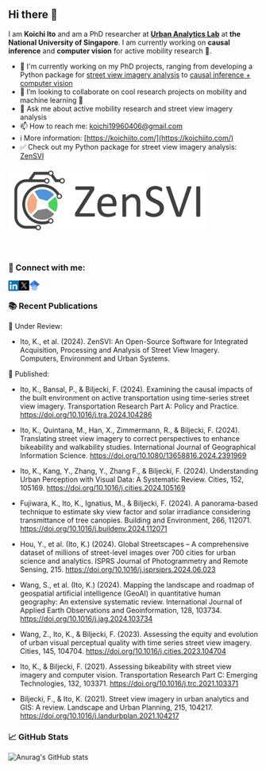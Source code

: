 ## Hi there 👋

I am **Koichi Ito** and am a PhD researcher at [**Urban Analytics Lab**](https://ual.sg/) at **the National University of Singapore**. I am currently working on **causal inference** and **computer vision** for active mobility research 🚴.

<!--
**koito19960406/koito19960406** is a ✨ _special_ ✨ repository because its `README.md` (this file) appears on your GitHub profile.

Here are some ideas to get you started:

- 🔭 I’m currently working on ...
- 🌱 I’m currently learning ...
- 👯 I’m looking to collaborate on ...
- 🤔 I’m looking for help with ...
- 💬 Ask me about ...
- 📫 How to reach me: ...
- 😄 Pronouns: ...
- ⚡ Fun fact: ...
-->
- 🔭 I'm currently working on my PhD projects, ranging from developing a Python package for [street view imagery analysis](https://github.com/koito19960406/ZenSVI) to [causal inference + computer vision](https://github.com/koito19960406/bike_svi)
- 👯 I’m looking to collaborate on cool research projects on mobility and machine learning 🔬
- 💬 Ask me about active mobility research and street view imagery analysis
- 📫 How to reach me: koichi19960406@gmail.com
- ℹ️ More information: [https://koichiito.com/](https://koichiito.com/)
- ✅ Check out my Python package for street view imagery analysis: [ZenSVI](https://github.com/koito19960406/ZenSVI)
<p align="left">
  <a href="https://github.com/koito19960406/ZenSVI">
    <picture>
      <source media="(prefers-color-scheme: dark)" srcset="logo_zensvi_white2.png">
      <img src="logo_zensvi_fixed 2.png" alt="ZenSVI logo" width="400">
    </picture>
  </a>
</p>
</br>

### 🤝 Connect with me:

<a href="https://www.linkedin.com/in/koichi-ito-651464161/"><img align="left" src="linkedin.png" alt="Koichi Ito | LinkedIn" width="21px"/></a>
<a href="https://x.com/KoichiIto12"><img align="left" src="x.png" alt="Koichi Ito | Twitter" width="21px"/></a>
<a href="https://scholar.google.com/citations?user=WE_g9_WsIAAC&hl=en"><img align="left" src="image.png" alt="Koichi Ito | Google Scholar" width="21px"/></a>
</br>

### 📚 Recent Publications

📝 Under Review:
- Ito, K., et al. (2024). ZenSVI: An Open-Source Software for Integrated Acquisition, Processing and Analysis of Street View Imagery. Computers, Environment and Urban Systems.

🔬 Published:
- Ito, K., Bansal, P., & Biljecki, F. (2024). Examining the causal impacts of the built environment on active transportation using time-series street view imagery. Transportation Research Part A: Policy and Practice. https://doi.org/10.1016/j.tra.2024.104286

- Ito, K., Quintana, M., Han, X., Zimmermann, R., & Biljecki, F. (2024). Translating street view imagery to correct perspectives to enhance bikeability and walkability studies. International Journal of Geographical Information Science. https://doi.org/10.1080/13658816.2024.2391969

- Ito, K., Kang, Y., Zhang, Y., Zhang F., & Biljecki, F. (2024). Understanding Urban Perception with Visual Data: A Systematic Review. Cities, 152, 105169. https://doi.org/10.1016/j.cities.2024.105169

- Fujiwara, K., Ito, K., Ignatius, M., & Biljecki, F. (2024). A panorama-based technique to estimate sky view factor and solar irradiance considering transmittance of tree canopies. Building and Environment, 266, 112071. https://doi.org/10.1016/j.buildenv.2024.112071

- Hou, Y., et al. (Ito, K.) (2024). Global Streetscapes – A comprehensive dataset of millions of street-level images over 700 cities for urban science and analytics. ISPRS Journal of Photogrammetry and Remote Sensing, 215. https://doi.org/10.1016/j.isprsjprs.2024.06.023

- Wang, S., et al. (Ito, K.) (2024). Mapping the landscape and roadmap of geospatial artificial intelligence (GeoAI) in quantitative human geography: An extensive systematic review. International Journal of Applied Earth Observations and Geoinformation, 128, 103734. https://doi.org/10.1016/j.jag.2024.103734

- Wang, Z., Ito, K., & Biljecki, F. (2023). Assessing the equity and evolution of urban visual perceptual quality with time series street view imagery. Cities, 145, 104704. https://doi.org/10.1016/j.cities.2023.104704

- Ito, K., & Biljecki, F. (2021). Assessing bikeability with street view imagery and computer vision. Transportation Research Part C: Emerging Technologies, 132, 103371. https://doi.org/10.1016/j.trc.2021.103371

- Biljecki, F., & Ito, K. (2021). Street view imagery in urban analytics and GIS: A review. Landscape and Urban Planning, 215, 104217. https://doi.org/10.1016/j.landurbplan.2021.104217


### 📈 GitHub Stats
![Anurag's GitHub stats](https://github-readme-stats.vercel.app/api?username=koito19960406&show_icons=true&theme=radical)

